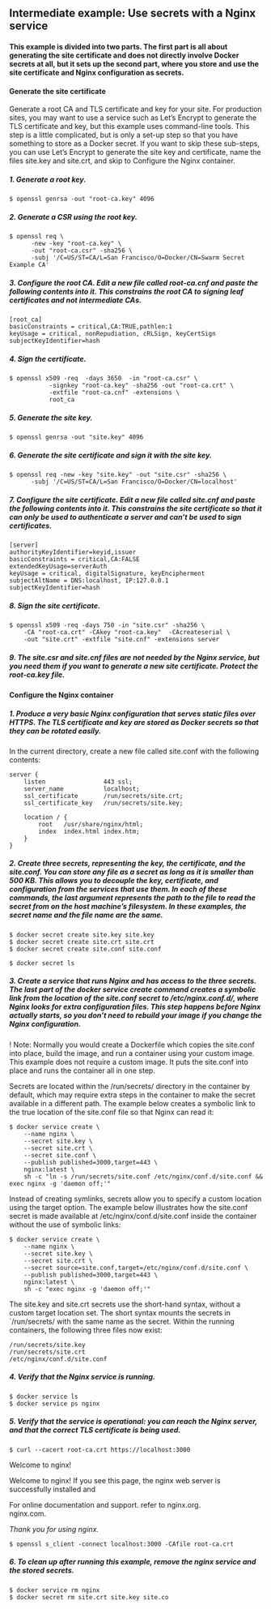## Intermediate example: Use secrets with a Nginx service

#### This example is divided into two parts. The first part is all about generating the site certificate and does not directly involve Docker secrets at all, but it sets up the second part, where you store and use the site certificate and Nginx configuration as secrets.

#### Generate the site certificate
Generate a root CA and TLS certificate and key for your site. For production sites, you may want to use a service such as Let’s Encrypt to generate the TLS certificate and key, but this example uses command-line tools. This step is a little complicated, but is only a set-up step so that you have something to store as a Docker secret. If you want to skip these sub-steps, you can use Let’s Encrypt to generate the site key and certificate, name the files site.key and site.crt, and skip to Configure the Nginx container.

##### 1. Generate a root key.


	$ openssl genrsa -out "root-ca.key" 4096

##### 2. Generate a CSR using the root key.


	$ openssl req \
          -new -key "root-ca.key" \
          -out "root-ca.csr" -sha256 \
          -subj '/C=US/ST=CA/L=San Francisco/O=Docker/CN=Swarm Secret Example CA'

##### 3. Configure the root CA. Edit a new file called root-ca.cnf and paste the following contents into it. This constrains the root CA to signing leaf certificates and not intermediate CAs.

	[root_ca]
	basicConstraints = critical,CA:TRUE,pathlen:1
	keyUsage = critical, nonRepudiation, cRLSign, keyCertSign
	subjectKeyIdentifier=hash
	
##### 4. Sign the certificate.


	$ openssl x509 -req  -days 3650  -in "root-ca.csr" \
               -signkey "root-ca.key" -sha256 -out "root-ca.crt" \
               -extfile "root-ca.cnf" -extensions \
               root_ca

##### 5. Generate the site key.


	$ openssl genrsa -out "site.key" 4096

##### 6. Generate the site certificate and sign it with the site key.


	$ openssl req -new -key "site.key" -out "site.csr" -sha256 \
          -subj '/C=US/ST=CA/L=San Francisco/O=Docker/CN=localhost'

##### 7. Configure the site certificate. Edit a new file called site.cnf and paste the following contents into it. This constrains the site certificate so that it can only be used to authenticate a server and can’t be used to sign certificates.

	[server]
	authorityKeyIdentifier=keyid,issuer
	basicConstraints = critical,CA:FALSE
	extendedKeyUsage=serverAuth
	keyUsage = critical, digitalSignature, keyEncipherment
	subjectAltName = DNS:localhost, IP:127.0.0.1
	subjectKeyIdentifier=hash

##### 8. Sign the site certificate.


	$ openssl x509 -req -days 750 -in "site.csr" -sha256 \
		-CA "root-ca.crt" -CAkey "root-ca.key"  -CAcreateserial \
    	-out "site.crt" -extfile "site.cnf" -extensions server

##### 9. The site.csr and site.cnf files are not needed by the Nginx service, but you need them if you want to generate a new site certificate. Protect the root-ca.key file.

#### Configure the Nginx container

##### 1. Produce a very basic Nginx configuration that serves static files over HTTPS. The TLS certificate and key are stored as Docker secrets so that they can be rotated easily.

In the current directory, create a new file called site.conf with the following contents:

	server {
    	listen                443 ssl;
    	server_name           localhost;
    	ssl_certificate       /run/secrets/site.crt;
    	ssl_certificate_key   /run/secrets/site.key;

    	location / {
        	root   /usr/share/nginx/html;
        	index  index.html index.htm;
    	}
	}

##### 2. Create three secrets, representing the key, the certificate, and the site.conf. You can store any file as a secret as long as it is smaller than 500 KB. This allows you to decouple the key, certificate, and configuration from the services that use them. In each of these commands, the last argument represents the path to the file to read the secret from on the host machine’s filesystem. In these examples, the secret name and the file name are the same.


	$ docker secret create site.key site.key
	$ docker secret create site.crt site.crt
	$ docker secret create site.conf site.conf

 	$ docker secret ls

##### 3. Create a service that runs Nginx and has access to the three secrets. The last part of the docker service create command creates a symbolic link from the location of the site.conf secret to /etc/nginx.conf.d/, where Nginx looks for extra configuration files. This step happens before Nginx actually starts, so you don’t need to rebuild your image if you change the Nginx configuration.

! Note: Normally you would create a Dockerfile which copies the site.conf into place, build the image, and run a container using your custom image. This example does not require a custom image. It puts the site.conf into place and runs the container all in one step.

Secrets are located within the /run/secrets/ directory in the container by default, which may require extra steps in the container to make the secret available in a different path. The example below creates a symbolic link to the true location of the site.conf file so that Nginx can read it:


	$ docker service create \
		--name nginx \
     	--secret site.key \
     	--secret site.crt \
     	--secret site.conf \
     	--publish published=3000,target=443 \
     	nginx:latest \
     	sh -c "ln -s /run/secrets/site.conf /etc/nginx/conf.d/site.conf && exec nginx -g 'daemon off;'"

Instead of creating symlinks, secrets allow you to specify a custom location using the target option. The example below illustrates how the site.conf secret is made available at /etc/nginx/conf.d/site.conf inside the container without the use of symbolic links:


	$ docker service create \
		--name nginx \
     	--secret site.key \
     	--secret site.crt \
     	--secret source=site.conf,target=/etc/nginx/conf.d/site.conf \
     	--publish published=3000,target=443 \
     	nginx:latest \
     	sh -c "exec nginx -g 'daemon off;'"

The site.key and site.crt secrets use the short-hand syntax, without a custom target location set. The short syntax mounts the secrets in `/run/secrets/ with the same name as the secret. Within the running containers, the following three files now exist:

	/run/secrets/site.key
	/run/secrets/site.crt
	/etc/nginx/conf.d/site.conf

##### 4. Verify that the Nginx service is running.


	$ docker service ls
	$ docker service ps nginx

##### 5. Verify that the service is operational: you can reach the Nginx server, and that the correct TLS certificate is being used.


	$ curl --cacert root-ca.crt https://localhost:3000



Welcome to nginx!</title>

Welcome to nginx!</h1>
If you see this page, the nginx web server is successfully installed and

For online documentation and support. refer to
nginx.org</a>.<br/>
nginx.com</a>.</p>
<em>Thank you for using nginx.</em></p>



	$ openssl s_client -connect localhost:3000 -CAfile root-ca.crt

##### 6. To clean up after running this example, remove the nginx service and the stored secrets.


	$ docker service rm nginx
	$ docker secret rm site.crt site.key site.co
